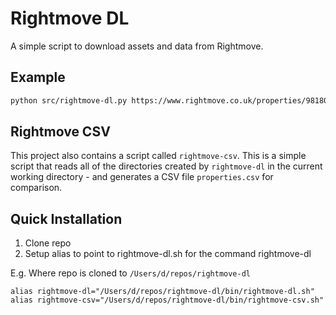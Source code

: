 # Rightmove DL
A simple script to download assets and data from Rightmove.

## Example
```bash
python src/rightmove-dl.py https://www.rightmove.co.uk/properties/98180450/
```

## Rightmove CSV
This project also contains a script called `rightmove-csv`. This is a simple script that reads all of the directories created by `rightmove-dl` in the current working directory - and generates a CSV file `properties.csv` for comparison.

## Quick Installation
1. Clone repo
2. Setup alias to point to rightmove-dl.sh for the command rightmove-dl

E.g. Where repo is cloned to `/Users/d/repos/rightmove-dl`
```
alias rightmove-dl="/Users/d/repos/rightmove-dl/bin/rightmove-dl.sh"
alias rightmove-csv="/Users/d/repos/rightmove-dl/bin/rightmove-csv.sh"
```